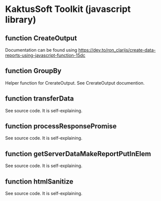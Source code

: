 # KaktusSoft Toolkit (javascript library)
## function CreateOutput
Documentation can be found using https://dev.to/ron_clarijs/create-data-reports-using-javascript-function-15dc
## function GroupBy
Helper function for CrerateOutput. See CrerateOutput documention.
## function transferData
See source code. It is self-explaining.
## function processResponsePromise
See source code. It is self-explaining.
## function getServerDataMakeReportPutInElem
See source code. It is self-explaining.
## function htmlSanitize
See source code. It is self-explaining.
